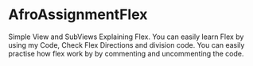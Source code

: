 # AfroAssignmentFlex

Simple View and SubViews Explaining Flex.
You can easily learn Flex by using my Code, Check Flex Directions and division code.
You can easily practise how flex work by by commenting and uncommenting the code.

